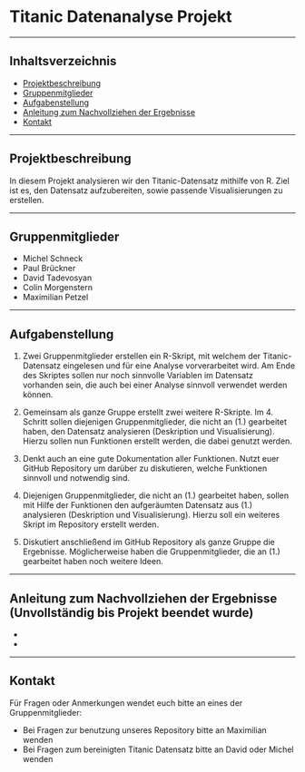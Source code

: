 # Titanic Datenanalyse Projekt
***
## Inhaltsverzeichnis
- [Projektbeschreibung](#projektbeschreibung)
- [Gruppenmitglieder](#gruppenmitglieder)
- [Aufgabenstellung](#aufgabenstellung)
- [Anleitung zum Nachvollziehen der Ergebnisse](#anleitung-zum-nachvollziehen-der-ergebnisse)
- [Kontakt](#kontakt)
***
## Projektbeschreibung
In diesem Projekt analysieren wir den Titanic-Datensatz mithilfe von R.
Ziel ist es, den Datensatz aufzubereiten, sowie passende Visualisierungen zu erstellen.
***
## Gruppenmitglieder
- Michel Schneck
- Paul Brückner
- David Tadevosyan
- Colin Morgenstern
- Maximilian Petzel
***
## Aufgabenstellung
1. Zwei Gruppenmitglieder erstellen ein R-Skript, mit welchem der Titanic-Datensatz
eingelesen und für eine Analyse vorverarbeitet wird. Am Ende des Skriptes sollen nur
noch sinnvolle Variablen im Datensatz vorhanden sein, die auch bei einer Analyse
sinnvoll verwendet werden können.

2. Gemeinsam als ganze Gruppe erstellt zwei weitere R-Skripte. Im 4. Schritt sollen
diejenigen Gruppenmitglieder, die nicht an (1.) gearbeitet haben, den Datensatz
analysieren (Deskription und Visualisierung). Hierzu sollen nun Funktionen erstellt
werden, die dabei genutzt werden.

3. Denkt auch an eine gute Dokumentation aller Funktionen. Nutzt euer GitHub
Repository um darüber zu diskutieren, welche Funktionen sinnvoll und notwendig
sind.

4. Diejenigen Gruppenmitglieder, die nicht an (1.) gearbeitet haben, sollen mit Hilfe
der Funktionen den aufgeräumten Datensatz aus (1.) analysieren (Deskription und Visualisierung).
Hierzu soll ein weiteres Skript im Repository erstellt werden.

5. Diskutiert anschließend im GitHub Repository als ganze Gruppe die Ergebnisse.
Möglicherweise haben die Gruppenmitglieder, die an (1.) gearbeitet haben noch
weitere Ideen.
***
## Anleitung zum Nachvollziehen der Ergebnisse (Unvollständig bis Projekt beendet wurde)
* 
*
***
## Kontakt
Für Fragen oder Anmerkungen wendet euch bitte an eines der Gruppenmitglieder:
 * Bei Fragen zur benutzung unseres Repository bitte an Maximilian wenden
 * Bei Fragen zum bereinigten Titanic Datensatz bitte an David oder Michel wenden 
